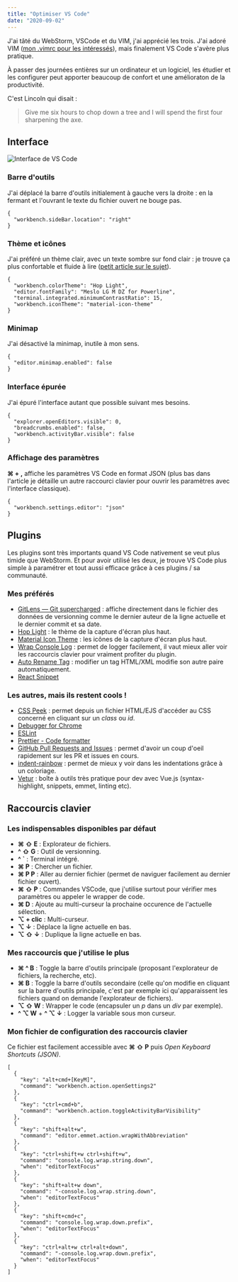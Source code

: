 ```yaml
---
title: "Optimiser VS Code"
date: "2020-09-02"
---
```


J'ai tâté du WebStorm, VSCode et du VIM, j'ai apprécié les trois. J'ai adoré VIM ([mon .vimrc pour les intéressés](https://github.com/tobudim/VIM-config-notes/blob/master/vimrc)), mais finalement VS Code s'avère plus pratique.

À passer des journées entières sur un ordinateur et un logiciel, les étudier et les configurer peut apporter beaucoup de confort et une amélioraton de la productivité.

C'est Lincoln qui disait :

> Give me six hours to chop down a tree and I will spend the first four sharpening the axe.

## Interface

![Interface de VS Code](/images/blog/vscode-interface.png "Interface de VS Code")

### Barre d'outils

J'ai déplacé la barre d'outils initialement à gauche vers la droite : en la fermant et l'ouvrant le texte du fichier ouvert ne bouge pas.

```
{
  "workbench.sideBar.location": "right"
}
```

### Thème et icônes

J'ai préféré un thème clair, avec un texte sombre sur fond clair : je trouve ça plus confortable et fluide à lire ([petit article sur le sujet](https://www.live360.fr/mode-sombre/)).

```
{
  "workbench.colorTheme": "Hop Light",
  "editor.fontFamily": "Meslo LG M DZ for Powerline",
  "terminal.integrated.minimumContrastRatio": 15,
  "workbench.iconTheme": "material-icon-theme"
}
```

### Minimap

J'ai désactivé la minimap, inutile à mon sens.

```
{
  "editor.minimap.enabled": false
}
```

### Interface épurée

J'ai épuré l'interface autant que possible suivant mes besoins.

```
{
  "explorer.openEditors.visible": 0,
  "breadcrumbs.enabled": false,
  "workbench.activityBar.visible": false
}
```

### Affichage des paramètres

**⌘ + ,** affiche les paramètres VS Code en format JSON (plus bas dans l'article je détaille un autre raccourci clavier pour ouvrir les paramètres avec l'interface classique).

```
{
  "workbench.settings.editor": "json"
}
```

## Plugins

Les plugins sont très importants quand VS Code nativement se veut plus timide que WebStorm. Et pour avoir utilisé les deux, je trouve VS Code plus simple à paramétrer et tout aussi efficace grâce à ces plugins / sa communauté.

### Mes préférés

- [GitLens — Git supercharged](https://marketplace.visualstudio.com/items?itemName=eamodio.gitlens) : affiche directement dans le fichier des données de versionning comme le dernier auteur de la ligne actuelle et le dernier commit et sa date.
- [Hop Light](https://marketplace.visualstudio.com/items?itemName=bubersson.theme-hop-light) : le thème de la capture d'écran plus haut.
- [Material Icon Theme](https://marketplace.visualstudio.com/items?itemName=PKief.material-icon-theme) : les icônes de la capture d'écran plus haut.
- [Wrap Console Log](https://marketplace.visualstudio.com/items?itemName=midnightsyntax.vscode-wrap-console-log) : permet de logger facilement, il vaut mieux aller voir les raccourcis clavier pour vraiment profiter du plugin.
- [Auto Rename Tag](https://marketplace.visualstudio.com/items?itemName=formulahendry.auto-rename-tag) : modifier un tag HTML/XML modifie son autre paire automatiquement.
- [React Snippet](https://marketplace.visualstudio.com/items?itemName=NicholasHsiang.vscode-react-snippet)

### Les autres, mais ils restent cools !

- [CSS Peek](https://marketplace.visualstudio.com/items?itemName=pranaygp.vscode-css-peek) : permet depuis un fichier HTML/EJS d'accéder au CSS concerné en cliquant sur un _class_ ou _id_.
- [Debugger for Chrome](https://marketplace.visualstudio.com/items?itemName=msjsdiag.debugger-for-chrome)
- [ESLint](https://marketplace.visualstudio.com/items?itemName=dbaeumer.vscode-eslint)
- [Prettier - Code formatter](https://marketplace.visualstudio.com/items?itemName=esbenp.prettier-vscode)
- [GitHub Pull Requests and Issues](https://marketplace.visualstudio.com/items?itemName=GitHub.vscode-pull-request-github) : permet d'avoir un coup d'oeil rapidement sur les PR et issues en cours.
- [indent-rainbow](https://marketplace.visualstudio.com/items?itemName=oderwat.indent-rainbow) : permet de mieux y voir dans les indentations grâce à un coloriage.
- [Vetur](https://marketplace.visualstudio.com/items?itemName=octref.vetur) : boîte à outils très pratique pour dev avec Vue.js (syntax-highlight, snippets, emmet, linting etc).

## Raccourcis clavier

### Les indispensables disponibles par défaut

- **⌘ ⇧ E** : Explorateur de fichiers.
- **^ ⇧ G** : Outil de versionning.
- **^ `** : Terminal intégré.
- **⌘ P** : Chercher un fichier.
- **⌘ P P** : Aller au dernier fichier (permet de naviguer facilement au dernier fichier ouvert).
- **⌘ ⇧ P** : Commandes VSCode, que j'utilise surtout pour vérifier mes paramètres ou appeler le wrapper de code.
- **⌘ D** : Ajoute au multi-curseur la prochaine occurence de l'actuelle sélection.
- **⌥ + clic** : Multi-curseur.
- **⌥ ↓** : Déplace la ligne actuelle en bas.
- **⌥ ⇧ ↓** : Duplique la ligne actuelle en bas.

### Mes raccourcis que j'utilise le plus

- **⌘ ^ B** : Toggle la barre d'outils principale (proposant l'explorateur de fichiers, la recherche, etc).
- **⌘ B** : Toggle la barre d'outils secondaire (celle qu'on modifie en cliquant sur la barre d'outils principale, c'est par exemple ici qu'apparaissent les fichiers quand on demande l'explorateur de fichiers).
- **⌥ ⇧ W** : Wrapper le code (encapsuler un _p_ dans un _div_ par exemple).
- **^ ⌥ W** + **^ ⌥ ↓** : Logger la variable sous mon curseur.

### Mon fichier de configuration des raccourcis clavier

Ce fichier est facilement accessible avec **⌘ ⇧ P** puis _Open Keyboard Shortcuts (JSON)_.

```
[
  {
    "key": "alt+cmd+[KeyM]",
    "command": "workbench.action.openSettings2"
  },
  {
    "key": "ctrl+cmd+b",
    "command": "workbench.action.toggleActivityBarVisibility"
  },
  {
    "key": "shift+alt+w",
    "command": "editor.emmet.action.wrapWithAbbreviation"
  },
  {
    "key": "ctrl+shift+w ctrl+shift+w",
    "command": "console.log.wrap.string.down",
    "when": "editorTextFocus"
  },
  {
    "key": "shift+alt+w down",
    "command": "-console.log.wrap.string.down",
    "when": "editorTextFocus"
  },
  {
    "key": "shift+cmd+c",
    "command": "console.log.wrap.down.prefix",
    "when": "editorTextFocus"
  },
  {
    "key": "ctrl+alt+w ctrl+alt+down",
    "command": "-console.log.wrap.down.prefix",
    "when": "editorTextFocus"
  }
]
```
